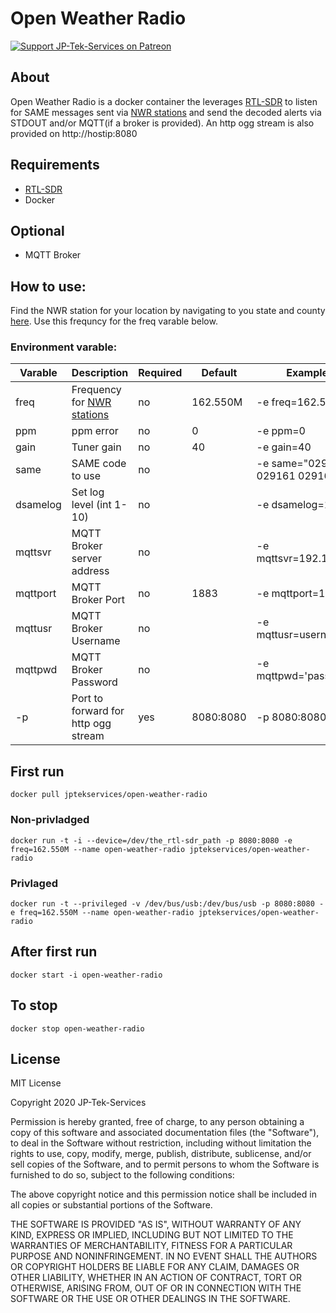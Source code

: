 # Open Weather Radio

[![Support JP-Tek-Services on Patreon][patreon-shield]][patreon]

## About

Open Weather Radio is a docker container the leverages [RTL-SDR](https://amzn.to/3au9W0J) to listen for SAME messages sent via [NWR stations](https://www.weather.gov/nwr/station_listing) and send the decoded alerts via STDOUT and/or MQTT(if a broker is provided). An http ogg stream is also provided on http://hostip:8080


## Requirements
* [RTL-SDR](https://amzn.to/3au9W0J)
* Docker

## Optional
* MQTT Broker

## How to use:
Find the NWR station for your location by navigating to you state and county [here](https://www.weather.gov/nwr/station_listing). Use this frequncy for the freq varable below.

### Environment varable:
| Varable | Description | Required | Default | Example |
| ----------- | ----------- | ----------- | ----------- | ----------- |
| freq | Frequency for [NWR stations](https://www.weather.gov/nwr/station_listing) | no | 162.550M | -e freq=162.550M |
| ppm | ppm error | no | 0 | -e ppm=0 |
| gain | Tuner gain | no | 40 | -e gain=40 |
| same | SAME code to use | no | | -e same="029165 029161 02916"|
| dsamelog | Set log level (int 1-10) | no | | -e dsamelog=10 |
| mqttsvr | MQTT Broker server address | no | | -e mqttsvr=192.168.0.x |
| mqttport | MQTT Broker Port | no | 1883 | -e mqttport=1883 |
| mqttusr | MQTT Broker Username | no | | -e mqttusr=username |
| mqttpwd | MQTT Broker Password | no | | -e mqttpwd='password' |
| -p | Port to forward for http ogg stream | yes | 8080:8080 | -p 8080:8080 |



## First run
```
docker pull jptekservices/open-weather-radio
```
### Non-privladged
```
docker run -t -i --device=/dev/the_rtl-sdr_path -p 8080:8080 -e freq=162.550M --name open-weather-radio jptekservices/open-weather-radio
```
### Privlaged
```
docker run -t --privileged -v /dev/bus/usb:/dev/bus/usb -p 8080:8080 -e freq=162.550M --name open-weather-radio jptekservices/open-weather-radio
```
## After first run
```
docker start -i open-weather-radio
```
## To stop
```
docker stop open-weather-radio
```

## License

MIT License

Copyright 2020 JP-Tek-Services

Permission is hereby granted, free of charge, to any person obtaining a copy of this software and associated documentation files (the "Software"), to deal in the Software without restriction, including without limitation the rights to use, copy, modify, merge, publish, distribute, sublicense, and/or sell copies of the Software, and to permit persons to whom the Software is furnished to do so, subject to the following conditions:

The above copyright notice and this permission notice shall be included in all copies or substantial portions of the Software.

THE SOFTWARE IS PROVIDED "AS IS", WITHOUT WARRANTY OF ANY KIND, EXPRESS OR IMPLIED, INCLUDING BUT NOT LIMITED TO THE WARRANTIES OF MERCHANTABILITY, FITNESS FOR A PARTICULAR PURPOSE AND NONINFRINGEMENT. IN NO EVENT SHALL THE AUTHORS OR COPYRIGHT HOLDERS BE LIABLE FOR ANY CLAIM, DAMAGES OR OTHER LIABILITY, WHETHER IN AN ACTION OF CONTRACT, TORT OR OTHERWISE, ARISING FROM, OUT OF OR IN CONNECTION WITH THE SOFTWARE OR THE USE OR OTHER DEALINGS IN THE SOFTWARE.

[maintenance-shield]: https://img.shields.io/maintenance/yes/2020.svg
[patreon-shield]: https://jpeterson37.github.io/patreon/patreon.png
[patreon]: https://www.patreon.com/jptekservices

